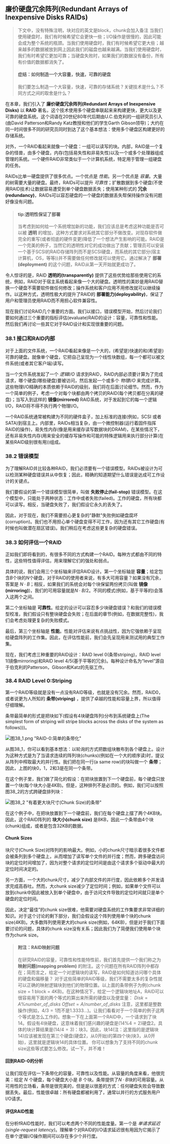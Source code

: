 ## 廉价硬盘冗余阵列(Redundant Arrays of Inexpensive Disks RAIDs)
>下文中，没有特殊注明，块对应的英文是block，chunk会加入备注
当我们使用硬盘时，我们有时候希望它会更快一些；I/O操作是很慢的，因此可能会成为整个系统的瓶颈。当我们使用硬盘时，我们有时候希望它更大些；越来越多的数据被放到网上因此我们的磁盘也越来越满。当我们使用硬盘时，我们有时希望它更加可靠；当硬盘失败时，如果我们的数据没有备份，所有有价值的数据都消失了。
>#### 症结：如何制造一个大容量，快速，可靠的硬盘
>我们要怎么制造一个大容量，快速，可靠的存储系统？关键技术是什么？不同方式之间的取舍是什么？

在本章，我们引入了 __廉价硬盘冗余阵列(Redundant Arrays of Inexpensive Disks)__ 以 __RAID__ 著名，这个技术使用多个硬盘串联起来来构建更快，更大以及更可靠的硬盘系统。这个词语在20世纪80年代后期由U.C.伯克利的一组研究员引入(由David Patterson和Randy Katz教授和他们的学生Garth Gibson领导)；大约在同一时间很多不同的研究员同时到达了这个基本想法：使用多个硬盘区构建更好的存储系统。

对外，一个RAID看起来就像一个硬盘：一组可以读写的块。内部，RAID是一个复杂的怪兽，由多个硬盘，内存(包括易失性和非易失性)以及一个或多个处理器组成管理的系统。一个硬件RAID非常类似于一个计算机系统，特定用于管理一组硬盘的任务。

RAIDs比单一硬盘提供了很多优点。一个优点是 _性能_。另一个优点是 _容量_。大量的树需要大量的硬盘。最终，RAIDs可以提升 _可靠性_；扩散数据到多个硬盘(不使用RAID技术)让数据容易遭受到单个硬盘数据丢失；使用某种形式的 __冗余(redundancy)__，RAIDs可以容忍硬盘的一个硬盘的数据丢失帮保持操作没有问题好像没有问题。
>#### tip:透明性保证了部署
>当考虑到如何给一个系统增加新的功能，我们应该总是考虑这种功能是否可以被 __透明__ 的增加，这种方式要求对系统其它部分不做改变。对现存软件做完全的重写(或者彻底的硬件变更)降低了一个想法产生影响的可能。RAID是一个完美的例子，当然它的透明性对它的成功做出了贡献；管理员可以安装一个基于SCSI的RAID存储阵列而不是SCSI硬盘，而系统的其它部分(宿主计算机，OS，等等))并不需要做任何修改就可以使用它。通过解决了 __部署(deployment)__ 的这个问题，RAID从第一天开始就更成功了。

令人惊讶的是，RAID __透明的(transparently)__ 提供了这些优势给那些使用它的系统，例如，RAID对于宿主系统看起来像一个大的硬盘。透明性的美妙是用RAID替换一个硬盘不需要软件做任何修改；操作系统和客户应用不用修改就可以继续操作。以这种方式，透明性极大的提升了RAID的 __部署能力(deployability)__，保证了用户和管理员使用RAID而不用担心软件兼容性。

现在我们讨论RAID几个重要的方面。我们以接口，错误模型开始，然后讨论我们要如何通过三个重要的指标评估(evaluate)RAID的设计：容量，可靠性和性能。然后我们再讨论一些其它对于RAID设计和实现很重要的问题。
### 38.1 接口和RAID内部
对于上面的文件系统，一个RAID看起来像是一个大的，(希望是)快速的和(希望是)可靠的硬盘。就像单个硬盘，它把自己呈现为一个线性块数组，每一个都可以被文件系统(或者其它客户端)读写。

当一个文件系统发起了一个 _逻辑I/O_ 请求到RAID，RAID内部必须要计算为了完成请求，哪个硬盘(哪些硬盘)要被访问，然后发起一个或多个 _物理I/O_ 来完成计算。这些物理I/O精确的本质依赖于RAID的级别，我们将在后面讨论细节。然而，作为一个简单的例子，考虑一个对每个块都由两个拷贝的RAID(每个拷贝都在分离的硬盘)；当写入到这样的 __镜像(mirrored)__ RAID系统，对于发起到它的每一个逻辑I/O，RAID将不得不执行两个物理I/O。

一个RAID系统通常被构建为不同的硬件盒子，加上标准的连接(例如，SCSI 或者 SATA)到宿主上。内部里，RAIDs相当复杂，由一个微控制器(运行着固件指挥RAID的操作)，易失性内存(像是用来缓存读写数据块的DRAM)，在某些情况下，还有非易失性内存(用来安全的缓存写操作和可能的特殊逻辑用来执行部分计算(在某些RAID级别很有用))组成。
### 38.2 错误模型
为了理解RAID并比较各种RAID，我们必须要有一个错误模型。RAIDs被设计为可以检测某种硬盘错误并从中恢复；因此，精确的知道期望什么错误是达成可工作设计的关键点。

我们要假设的第一个错误模型很简单，叫做 __失败停止(fail-stop)__ 错误模型。在这个模型中，只能处于两种状态：工作中或者失败(failed)。工作的硬盘，所有块都可以读写。相反，当硬盘失败了，我们假设它永久的丢失了。

因此，对于现在，我们不需要担心更复杂的"静默"失败例如硬盘腐坏(corruption)。我们也不用担心单个硬盘变得不可工作，因为还有其它工作硬盘(有时候也叫做潜在扇区错误)。我们稍后在考虑这些更复杂的硬盘错误。

### 38.3 如何评估一个RAID
正如我们即将看到的，有很多不同的方式构建一个RAID。每种方式都由不同的特性，这些特性值得评估，用来理解它们的强处和弱点。

具体的说，我们会用三个坐标轴来评估RAID设计。第一个坐标轴是 __容量__；给定包含$B$个块的$N$个硬盘，对于RAID的使用者来说，有多大可用容量？如果没有冗余，答案是 $N\cdot{B}$；相反，如果我们的系统会对每个块保留两份拷贝(叫做 __镜像(mirroring)__)，我们的可用容量就是$N\cdot{B}/2$。不同的模式(例如，基于平等的)会落入这两个之间。

第二个坐标轴是 __可靠性__。给定的设计可以容忍多少块硬盘错误？和我们的错误模型校准，我们假设只有整块硬盘会失败；在后面的章节(例如，在数据完整性)，我们会考虑处理更复杂的失败模式。

最后，第三个坐标轴是 __性能__。性能对评估来说有点挑战性，因为它强依赖于呈现给硬盘阵列的工作集。因此，在评估性能前，我们会先呈现用来测试用的典型工作集。

现在，我们考虑三种重要的RAID设计：RAID level 0(条带striping)，RAID level 1(镜像mirroring)和RAID level 4/5(基于平等的冗余)。每种设计命名为“level”源自于伯克利的Patterson，Gibson和Katz的先驱工作。

### 38.4 RAID Level 0:Striping
第一个RAID等级就是没有一点没有RAID等级，也就是没有冗余。然而，RAID0，或者说更为人所知的 __条带(striping)__ ，提供了卓越的性能和容量上界，所以值得仔细理解。

条带最简单的形式是把块如下(假设有4块硬盘阵列)分布到系统硬盘上(The simplest form of striping will stripe blocks across the disks of the system as follows)))。

![图38_1.png "RAID-0:简单的条带化"](figure38_1.png "RAID-0:简单的条带化")

从图38_1，你可以看到基本想法：以轮询的方式把数组块散布到各个硬盘上。设计为这种方式是为了当请求连续的阵列块(chunks)(例如在一个大的顺序读)时，提议从阵列中榨取最大的并行性。我们把在同一行(a same row)的块叫做一个 __条带__；因此，上图的块0，1，2和3是在同一个条带。

在这个例子里，我们做了简化的假设：在把块放置到下一个硬盘前，每个硬盘只放置一个块(每个块大小是4KB)。但是，这种排列不是必须的。例如，我们可以按照图38_2的方式跨硬盘排列块：

![图38_2 "有着更大块尺寸(Chunk Size)的条带"](figure38_2.png "有着更大块尺寸(Chunk Size)的条带")

在这个例子中，在把块放置到下一个硬盘前，我们在每个硬盘上摆了两个4KB块。因此，这个RAID阵列的 __块大小(chunk size)__ 是8KB，因此一个条带由4个块(chunk)组成，或者是包含32KB的数据。
#### Chunk Sizes
块尺寸(Chunk Size)对阵列的影响最大。例如，小的chunk尺寸暗示着很多文件都会被条列到多个硬盘上，从而增加了读写单个文件的并行度；然而，跨多硬盘访问块的定位时间增加了，因为对整个请求的定位时间是由这个请求多个驱动中最大的定位时间决定的。

另一方面，一个大的chunk尺寸，减少了内部文件的并行度，因此依赖多个并发请求完成高吞吐。然而，大chunk size减少了定位时间；例如，如果单个文件可以放到chunk中因此被放入到单个硬盘中，由于访问文件导致的定位时间就只是单个硬盘的定位时间。

因此，决定“最佳”的chunk size很难，他需要对硬盘系统的工作集要求非常详细的知识。对于这个讨论的剩下部分，我们会假设这个阵列使用单个块的chunk size(4KB)。大多数阵列使用更大的chunk size(例如，64KB)，但是对于我们下面要讨论的问题，具体的chunk size没有关系；因此我们为了简便我们使用单个块作为chunk size。
>#### 附注：RAID映射问题
>在研究RAID的容量，可靠性和性能特性前，我们首先提供一个我们称之为 __映射问题(mapping problem)__ 的附注。这个问题在所有RAID阵列中都存在；简而言之，给定一个对逻辑块的读写，RAID是如何知道访问哪个具体的硬盘和偏移量？
>对于这些简单的RAID等级，我们不需要太多的复杂性就可以正确的映射逻辑块到他们的物理位置。以上面的条带例子为例(chunk size = 1 block = 4KB)。在这种情况下，给定一个逻辑块地址A，RAID可以很容易用下面的两个等式的算出来所需的硬盘以及便宜量：
>$Disk = A \% number\_of\_disks$
>$Offset = A / number\_of\_disks$
>注意，这里都是整数操作(例如，$4/3 = 1$而不是1.3333...)。让我们看看对于一个简单的例子这两个等式是怎么工作的。想象一下在上面第一个RAID中，一个请求到了块14。假设有4块硬盘，这意味着我们感兴趣的硬盘是($14\%4 = 2$)硬盘2。具体的块计算结果是($14/4 = 3$)：块3。因此，块14(注：这里指的是逻辑块14)应该被发现在第三个硬盘(硬盘2，从0开始)的第四个块(块3，从0开始)，这里就是逻辑块14的具体位置。
>你可以想象为了支持不同的chunk size这些等式要怎么修改。试一下，并不难！

#### 回到RAID-0的分析
让我们现在评估一下条带化的容量，可靠性以及性能。从容量的角度来看，他很完美：给定 _N_ 个硬盘，每个硬盘大小是 _B_ 个块。条带提供了$N \cdot B$块的可用容量。从可用性的立场看，条带是很完美的，但是是以很差的方式：任何硬盘失败会导致数据丢失。最后，性能很卓越：所有硬盘都被利用了，通常以并行的方式服务用户I/O请求。
#### 评估RAID性能
在分析fRAID性能时，我们可以考虑两个不同的性能度量。第一个是 _单请求延迟(single-request latency)_。理解单个对RAID的I/O请求延迟很有用因为它揭示了在单个逻辑I/O操作期间可以存在多少个并行度。